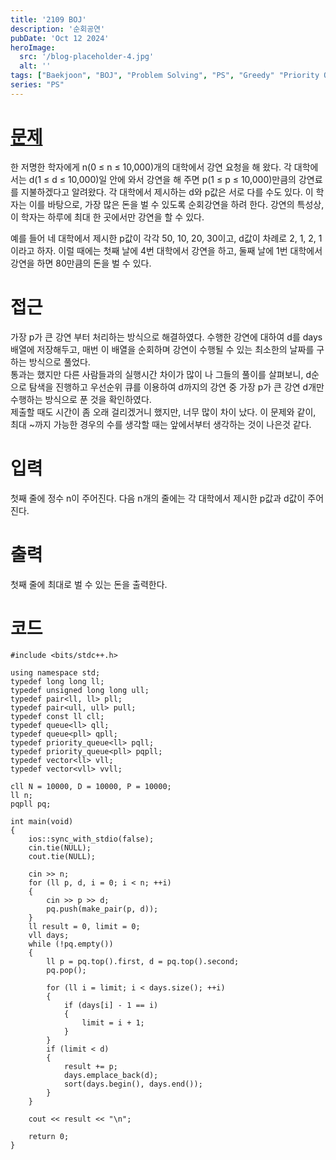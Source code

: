 ```yaml
---
title: '2109 BOJ'
description: '순회공연'
pubDate: 'Oct 12 2024'
heroImage: 
  src: '/blog-placeholder-4.jpg'
  alt: ''
tags: ["Baekjoon", "BOJ", "Problem Solving", "PS", "Greedy" "Priority Queue"]
series: "PS"
---
```


# [문제](https://www.acmicpc.net/problem/2109)
한 저명한 학자에게 n(0 ≤ n ≤ 10,000)개의 대학에서 강연 요청을 해 왔다. 각 대학에서는 d(1 ≤ d ≤ 10,000)일 안에 와서 강연을 해 주면 p(1 ≤ p ≤ 10,000)만큼의 강연료를 지불하겠다고 알려왔다. 각 대학에서 제시하는 d와 p값은 서로 다를 수도 있다. 이 학자는 이를 바탕으로, 가장 많은 돈을 벌 수 있도록 순회강연을 하려 한다. 강연의 특성상, 이 학자는 하루에 최대 한 곳에서만 강연을 할 수 있다.

예를 들어 네 대학에서 제시한 p값이 각각 50, 10, 20, 30이고, d값이 차례로 2, 1, 2, 1 이라고 하자. 이럴 때에는 첫째 날에 4번 대학에서 강연을 하고, 둘째 날에 1번 대학에서 강연을 하면 80만큼의 돈을 벌 수 있다.

# 접근
가장 p가 큰 강연 부터 처리하는 방식으로 해결하였다. 수행한 강연에 대하여 d를 days 배열에 저장해두고, 매번 이 배열을 순회하며 강연이 수행될 수 있는 최소한의 날짜를 구하는 방식으로 풀었다.</br>
통과는 했지만 다른 사람들과의 실행시간 차이가 많이 나 그들의 풀이를 살펴보니, d순으로 탐색을 진행하고 우선순위 큐를 이용하여 d까지의 강연 중 가장 p가 큰 강연 d개만 수행하는 방식으로 푼 것을 확인하였다.</br>
제출할 때도 시간이 좀 오래 걸리겠거니 했지만, 너무 많이 차이 났다. 이 문제와 같이, 최대 ~까지 가능한 경우의 수를 생각할 때는 앞에서부터 생각하는 것이 나은것 같다.

# 입력
첫째 줄에 정수 n이 주어진다. 다음 n개의 줄에는 각 대학에서 제시한 p값과 d값이 주어진다.


# 출력
첫째 줄에 최대로 벌 수 있는 돈을 출력한다.

# 코드
```
#include <bits/stdc++.h>

using namespace std;
typedef long long ll;
typedef unsigned long long ull;
typedef pair<ll, ll> pll;
typedef pair<ull, ull> pull;
typedef const ll cll;
typedef queue<ll> qll;
typedef queue<pll> qpll;
typedef priority_queue<ll> pqll;
typedef priority_queue<pll> pqpll;
typedef vector<ll> vll;
typedef vector<vll> vvll;

cll N = 10000, D = 10000, P = 10000;
ll n;
pqpll pq;

int main(void)
{
    ios::sync_with_stdio(false);
    cin.tie(NULL);
    cout.tie(NULL);

    cin >> n;
    for (ll p, d, i = 0; i < n; ++i)
    {
        cin >> p >> d;
        pq.push(make_pair(p, d));
    }
    ll result = 0, limit = 0;
    vll days;
    while (!pq.empty())
    {
        ll p = pq.top().first, d = pq.top().second;
        pq.pop();

        for (ll i = limit; i < days.size(); ++i)
        {
            if (days[i] - 1 == i)
            {
                limit = i + 1;
            }
        }
        if (limit < d)
        {
            result += p;
            days.emplace_back(d);
            sort(days.begin(), days.end());
        }
    }

    cout << result << "\n";

    return 0;
}
```
